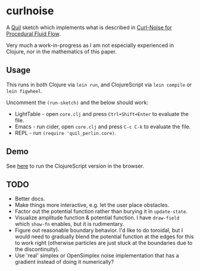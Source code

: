 # curlnoise

A [Quil](http://www.quil.info/) sketch which implements what is
described in [Curl-Noise for Procedural Fluid
Flow](https://www.cs.ubc.ca/~rbridson/docs/bridson-siggraph2007-curlnoise.pdf).

Very much a work-in-progress as I am not especially experienced in
Clojure, nor in the mathematics of this paper.

## Usage

This runs in both Clojure via `lein run`, and ClojureScript via `lein
compile` or `lein figwheel`.

Uncomment the `(run-sketch)` and the below should work:

- LightTable - open `core.clj` and press `Ctrl+Shift+Enter` to evaluate the file.
- Emacs - run cider, open `core.clj` and press `C-c C-k` to evaluate the file.
- REPL - run `(require 'quil_perlin.core)`.

## Demo

See
[here](http://htmlpreview.github.io/?https://github.com/Hodapp87/curlnoise/blob/master/resources/public/index.html)
to run the ClojureScript version in the browser.

## TODO

- Better docs.
- Make things more interactive, e.g. let the user place obstacles.
- Factor out the potential function rather than burying it in
  `update-state`.
- Visualize amplitude function & potential function.  I have
  `draw-field` which `show-fn` enables, but it is rudimentary.
- Figure out reasonable boundary behavior.  I'd like to do toroidal,
  but I would need to gradually blend the potential function at the
  edges for this to work right (otherwise particles are just stuck at
  the boundaries due to the discontinuity).
- Use 'real' simplex or OpenSimplex noise implementation that has a
  gradient instead of doing it numerically?
